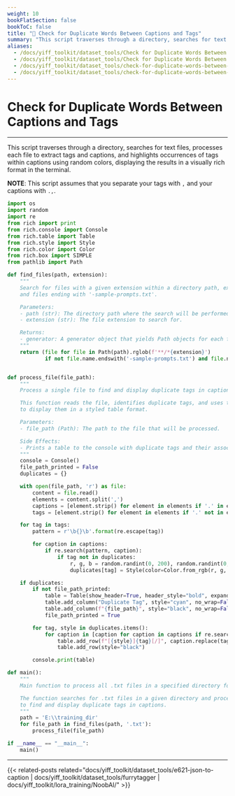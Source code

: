 ```yaml
---
weight: 10
bookFlatSection: false
bookToC: false
title: "🐍 Check for Duplicate Words Between Captions and Tags"
summary: "This script traverses through a directory, searches for text files, processes each file to extract tags and captions, and highlights occurrences of tags within captions using random colors, displaying the results in a visually rich format in the terminal."
aliases:
  - /docs/yiff_toolkit/dataset_tools/Check for Duplicate Words Between Captions and Tags/
  - /docs/yiff_toolkit/dataset_tools/Check for Duplicate Words Between Captions and Tags
  - /docs/yiff_toolkit/dataset_tools/check-for-duplicate-words-between-captions-and-tags
  - /docs/yiff_toolkit/dataset_tools/check-for-duplicate-words-between-captions-and-tags/
---
```


<!--markdownlint-disable MD025 -->

# Check for Duplicate Words Between Captions and Tags

---

This script traverses through a directory, searches for text files, processes each file to extract tags and captions, and highlights occurrences of tags within captions using random colors, displaying the results in a visually rich format in the terminal.

**NOTE**: This script assumes that you separate your tags with `,` and your captions with `.,`.

```python
import os
import random
import re
from rich import print
from rich.console import Console
from rich.table import Table
from rich.style import Style
from rich.color import Color
from rich.box import SIMPLE
from pathlib import Path

def find_files(path, extension):
    """
    Search for files with a given extension within a directory path, excluding 'sample-prompts.txt'
    and files ending with '-sample-prompts.txt'.

    Parameters:
    - path (str): The directory path where the search will be performed.
    - extension (str): The file extension to search for.

    Returns:
    - generator: A generator object that yields Path objects for each found file, excluding the specified files.
    """
    return (file for file in Path(path).rglob(f'**/*{extension}')
            if not file.name.endswith('-sample-prompts.txt') and file.name != 'sample-prompts.txt')


def process_file(file_path):
    """
    Process a single file to find and display duplicate tags in captions.

    This function reads the file, identifies duplicate tags, and uses the Rich library
    to display them in a styled table format.

    Parameters:
    - file_path (Path): The path to the file that will be processed.

    Side Effects:
    - Prints a table to the console with duplicate tags and their associated captions.
    """
    console = Console()
    file_path_printed = False
    duplicates = {}

    with open(file_path, 'r') as file:
        content = file.read()
        elements = content.split(',')
        captions = [element.strip() for element in elements if '.' in element]
        tags = [element.strip() for element in elements if '.' not in element and element.strip() != '']

    for tag in tags:
        pattern = r'\b{}\b'.format(re.escape(tag))

        for caption in captions:
            if re.search(pattern, caption):
                if tag not in duplicates:
                    r, g, b = random.randint(0, 200), random.randint(0, 200), random.randint(0, 200)
                    duplicates[tag] = Style(color=Color.from_rgb(r, g, b), bold=True)

    if duplicates:
        if not file_path_printed:
            table = Table(show_header=True, header_style="bold", expand=True, box=SIMPLE)
            table.add_column("Duplicate Tag", style="cyan", no_wrap=False, width=30)
            table.add_column(f"{file_path}", style="black", no_wrap=False, width=120)
            file_path_printed = True

        for tag, style in duplicates.items():
            for caption in [caption for caption in captions if re.search(r'\b{}\b'.format(re.escape(tag)), caption)]:
                table.add_row(f"[{style}]{tag}[/]", caption.replace(tag, f"[{style}]{tag}[/]"))
                table.add_row(style="black")

        console.print(table)

def main():
    """
    Main function to process all .txt files in a specified directory for duplicate tags.

    The function searches for .txt files in a given directory and processes each file
    to find and display duplicate tags in captions.
    """
    path = 'E:\\training_dir'
    for file_path in find_files(path, '.txt'):
        process_file(file_path)

if __name__ == "__main__":
    main()
```

---

<!--
HUGO_SEARCH_EXCLUDE_START
-->
{{< related-posts related="docs/yiff_toolkit/dataset_tools/e621-json-to-caption | docs/yiff_toolkit/dataset_tools/furrytagger | docs/yiff_toolkit/lora_training/NoobAI/" >}}
<!--
HUGO_SEARCH_EXCLUDE_END
-->
